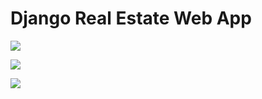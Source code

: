 # Django Real Estate Web App
 
![](https://r.resimlink.com/IXvLE.png)

![](https://resimlink.com/b3n4KxcXJLT)

![](https://r.resimlink.com/PysvHGMzJ.png)
